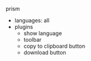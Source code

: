 prism
  - languages: all
  - plugins
    - show language
    - toolbar
    - copy to clipboard button
    - download button